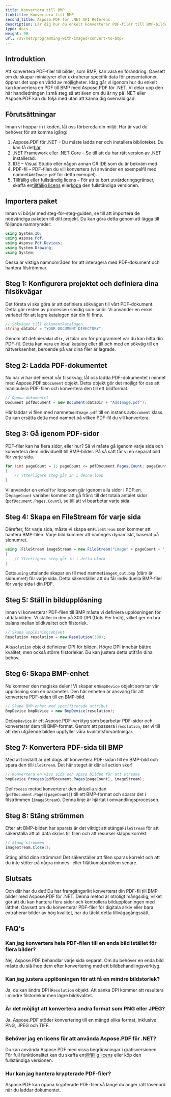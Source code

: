 ```yaml
---
title: Konvertera till BMP
linktitle: Konvertera till BMP
second_title: Aspose.PDF för .NET API Referens
description: Lär dig hur du enkelt konverterar PDF-filer till BMP-bilder med Aspose.PDF för .NET i denna steg-för-steg handledning. Perfekt för .NET-utvecklare.
type: docs
weight: 90
url: /sv/net/programming-with-images/convert-to-bmp/
---
```

## Introduktion

Att konvertera PDF-filer till bilder, som BMP, kan vara en förändring. Oavsett om du skapar miniatyrer eller extraherar specifik data för presentationer, öppnar det upp en värld av möjligheter. Idag går vi igenom hur du enkelt kan konvertera en PDF till BMP med Aspose.PDF för .NET. Vi delar upp den här handledningen i små steg så att även om du är ny på .NET eller Aspose.PDF kan du följa med utan att känna dig överväldigad.

## Förutsättningar

Innan vi hoppar in i koden, låt oss förbereda din miljö. Här är vad du behöver för att komma igång:

1.  Aspose.PDF för .NET – Du måste ladda ner och installera biblioteket. Du kan få det[här](https://releases.aspose.com/pdf/net/).
2. .NET Framework eller .NET Core – Se till att du har rätt version av .NET installerad.
3. IDE – Visual Studio eller någon annan C# IDE som du är bekväm med.
4.  PDF-fil – PDF-filen du vill konvertera (vi använder en exempelfil med namnet`AddImage.pdf` för detta exempel).
5.  Tillfällig eller fullständig licens – För att ta bort utvärderingsgränser, skaffa en[tillfällig licens](https://purchase.aspose.com/temporary-license/) eller[köpa](https://purchase.aspose.com/buy) den fullständiga versionen.

## Importera paket

Innan vi börjar med steg-för-steg-guiden, se till att importera de nödvändiga paketen till ditt projekt. Du kan göra detta genom att lägga till följande namnrymder:

```csharp
using System.IO;
using Aspose.Pdf;
using Aspose.Pdf.Devices;
using System.Drawing;
using System;
```

Dessa är viktiga namnområden för att interagera med PDF-dokument och hantera filströmmar.

## Steg 1: Konfigurera projektet och definiera dina filsökvägar

Det första vi ska göra är att definiera sökvägen till vårt PDF-dokument. Detta gör resten av processen smidig som smör. Vi använder en enkel variabel för att lagra katalogen där din fil finns.


```csharp
// Sökvägen till dokumentkatalogen.
string dataDir = "YOUR DOCUMENT DIRECTORY";
```

 Genom att definiera`dataDir`, vi talar om för programmet var du kan hitta din PDF-fil. Detta kan vara en lokal katalog eller till och med en sökväg till en nätverksenhet, beroende på var dina filer är lagrade.

## Steg 2: Ladda PDF-dokumentet

 Nu när vi har definierat vår filsökväg, låt oss ladda PDF-dokumentet i minnet med Aspose.PDF:s`Document` objekt. Detta objekt gör det möjligt för oss att manipulera PDF-filen och konvertera den till ett bildformat.


```csharp
// Öppna dokumentet
Document pdfDocument = new Document(dataDir + "AddImage.pdf");
```

 Här laddar vi filen med namnet`AddImage.pdf` till en instans av`Document` klass. Du kan ersätta detta med namnet på vilken PDF-fil du vill konvertera.

## Steg 3: Gå igenom PDF-sidor

PDF-filer kan ha flera sidor, eller hur? Så vi måste gå igenom varje sida och konvertera dem individuellt till BMP-bilder. På så sätt får vi en separat bild för varje sida.


```csharp
for (int pageCount = 1; pageCount <= pdfDocument.Pages.Count; pageCount++)
{
    // Ytterligare steg går in i denna loop
}
```

Vi använder en enkel`for` loop som går igenom alla sidor i PDF:en. De`pageCount` variabel kommer att gå från`1` till det totala antalet sidor (`pdfDocument.Pages.Count`), se till att vi bearbetar varje sida.

## Steg 4: Skapa en FileStream för varje sida

 Därefter, för varje sida, måste vi skapa en`FileStream` som kommer att hantera BMP-filen. Varje bild kommer att namnges dynamiskt, baserat på sidnumret.


```csharp
using (FileStream imageStream = new FileStream("image" + pageCount + "_out" + ".bmp", FileMode.Create))
{
    // Ytterligare steg går in i detta block
}
```

 Detta`using` uttalande skapar en fil med namnet`imageX_out.bmp` (där`X` är sidnumret) för varje sida. Detta säkerställer att du får individuella BMP-filer för varje sida i din PDF.

## Steg 5: Ställ in bildupplösning

Innan vi konverterar PDF-filen till BMP måste vi definiera upplösningen för utdatabilden. Vi ställer in den på 300 DPI (Dots Per Inch), vilket ger en bra balans mellan bildkvalitet och filstorlek.


```csharp
// Skapa upplösningsobjekt
Resolution resolution = new Resolution(300);
```

 A`Resolution` objekt definierar DPI för bilden. Högre DPI innebär bättre kvalitet, men också större filstorlekar. Du kan justera detta utifrån dina behov.

## Steg 6: Skapa BMP-enhet

 Nu kommer den magiska delen! Vi skapar en`BmpDevice` objekt som tar vår upplösning som en parameter. Den här enheten är ansvarig för att konvertera PDF-sidan till en BMP-bild.


```csharp
// Skapa BMP-enhet med specificerade attribut
BmpDevice bmpDevice = new BmpDevice(resolution);
```

 De`BmpDevice` är ett Aspose.PDF-verktyg som bearbetar PDF-sidor och konverterar dem till BMP-format. Genom att passera i`resolution`, ser vi till att den utgående bilden uppfyller våra kvalitetsförväntningar.

## Steg 7: Konvertera PDF-sida till BMP

 Med allt inställt är det dags att konvertera PDF-sidan till en BMP-bild och spara den till`FileStream`. Det här steget är där all action sker!


```csharp
// Konvertera en viss sida och spara bilden för att streama
bmpDevice.Process(pdfDocument.Pages[pageCount], imageStream);
```

 De`Process` metod konverterar den aktuella sidan (`pdfDocument.Pages[pageCount]`) till ett BMP-format och sparar det i filströmmen (`imageStream`). Denna linje är hjärtat i omvandlingsprocessen.

## Steg 8: Stäng strömmen

 Efter att BMP-bilden har sparats är det viktigt att stänga`FileStream` för att säkerställa att all data skrivs till filen och att resurser släpps korrekt.


```csharp
// Stäng strömmen
imageStream.Close();
```

Stäng alltid dina strömmar! Det säkerställer att filen sparas korrekt och att du inte stöter på några minnes- eller filåtkomstproblem senare.

## Slutsats

Och där har du det! Du har framgångsrikt konverterat din PDF-fil till BMP-bilder med Aspose.PDF för .NET. Denna metod är otroligt mångsidig, vilket gör att du kan hantera flera sidor och kontrollera bildupplösningen med lätthet. Oavsett om du konverterar PDF-filer för digitala arkiv eller bara extraherar bilder av hög kvalitet, har du täckt detta tillvägagångssätt.

## FAQ's

### Kan jag konvertera hela PDF-filen till en enda bild istället för flera bilder?
Nej, Aspose.PDF behandlar varje sida separat. Om du behöver en enda bild måste du slå ihop dem efter konvertering med ett bildbehandlingsverktyg.

### Kan jag justera upplösningen för att få en mindre bildstorlek?
 Ja, du kan ändra DPI i`Resolution` objekt. Att sänka DPI kommer att resultera i mindre filstorlekar men lägre bildkvalitet.

### Är det möjligt att konvertera andra format som PNG eller JPEG?
Ja, Aspose.PDF stöder konvertering till en mängd olika format, inklusive PNG, JPEG och TIFF.

### Behöver jag en licens för att använda Aspose.PDF för .NET?
 Du kan använda Aspose.PDF med vissa begränsningar i gratisversionen. För full funktionalitet kan du skaffa en[tillfällig licens](https://purchase.aspose.com/temporary-license/) eller köp den fullständiga versionen.

### Hur kan jag hantera krypterade PDF-filer?
Aspose.PDF kan öppna krypterade PDF-filer så länge du anger rätt lösenord när du laddar dokumentet.